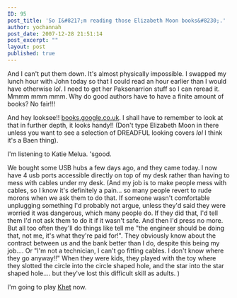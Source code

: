 ```yaml
---
ID: 95
post_title: 'So I&#8217;m reading those Elizabeth Moon books&#8230;.'
author: yochannah
post_date: 2007-12-28 21:51:14
post_excerpt: ""
layout: post
published: true
---
```

And I can't put them down. It's almost physically impossible. I swapped my lunch hour with John today so that I could read an hour earlier than I would have otherwise *lol*. I need to get her Paksenarrion stuff so I can reread it. Mmmm mmm mmm. Why do good authors have to have a finite amount of books? No fair!!! 

And hey looksee!! <a href="http://books.google.co.uk/">books.google.co.uk</a>. I shall have to remember to look at that in further depth, it looks handy!! (Don't type Elizabeth Moon in there unless you want to see a selection of DREADFUL looking covers *lol* I think it's a Baen thing).

I'm listening to Katie Melua. 'sgood. 

We bought some USB hubs a few days ago, and they came today. I now have 4 usb ports accessible directly on top of my desk rather than having to mess with cables under my desk. (And my job is to make people mess with cables, so I know it's definitely a pain... so many people revert to rude morons when we ask them to do that. If someone wasn't comfortable unplugging something I'd probably not argue, unless they'd said they were worried it was dangerous, which many people do. If they did that, I'd tell them I'd not ask them to do it if it wasn't safe. And then I'd press no more. But all too often they'll do things like tell me "the engineer should be doing that, not me, it's what they're paid for!". They obviously know about the contract between us and the bank better than I do, despite this being my job.... Or "I'm not a technician, I can't go fitting cables. I don't know where they go anyway!!" When they were kids, they played with the toy where they slotted the circle into the circle shaped hole, and the star into the star shaped hole.... but they've lost this difficult skill as adults. )

I'm going to play <a href="http://www.khet.com/">Khet</a> now.